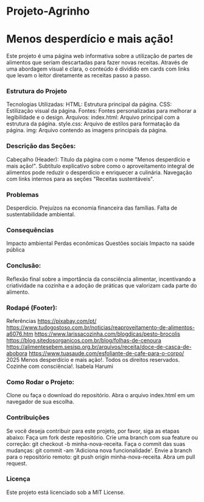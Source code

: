 # Projeto-Agrinho
# Menos desperdício e mais ação!
Este projeto é uma página web informativa sobre a utilização de partes de alimentos que seriam descartadas para fazer novas receitas. Através de uma abordagem visual e clara, o conteúdo é dividido em cards com links que levam o leitor diretamente as receitas passo a passo.

### Estrutura do Projeto
Tecnologias Utilizadas:
HTML: Estrutura principal da página.
CSS: Estilização visual da página.
Fontes: Fontes personalizadas para melhorar a legibilidade e o design.
Arquivos:
index.html: Arquivo principal com a estrutura da página.
style.css: Arquivo de estilos para formatação da página.
img: Arquivo contendo as imagens principais da página.

### Descrição das Seções:
Cabeçalho (Header):
Título da página com o nome "Menos desperdício e mais ação!".
Subtítulo explicativo sobre como o aproveitamento integral de alimentos pode reduzir o desperdício e enriquecer a culinária.
Navegação com links internos para as seções "Receitas sustentáveis".

### Problemas
Desperdício.
Prejuízos na economia financeira das famílias.
Falta de sustentabilidade ambiental.

### Consequências
Impacto ambiental
Perdas econômicas
Questões sociais
Impacto na saúde pública

### Conclusão:
Reflexão final sobre a importância da consciência alimentar, incentivando a criatividade na cozinha e a adoção de práticas que valorizam cada parte do alimento.

### Rodapé (Footer):
Referências
https://pixabay.com/pt/
https://www.tudogostoso.com.br/noticias/reaproveitamento-de-alimentos-a6076.htm
https://www.larissacozinha.com/blogdicas/pesto-brocolis
https://blog.sitedosorganicos.com.br/blog/folhas-de-cenoura
https://alimentesebem.sesisp.org.br/arquivos/receita/doce-de-casca-de-abobora
https://www.tuasaude.com/esfoliante-de-cafe-para-o-corpo/
2025 Menos desperdício e mais ação!. Todos os direitos reservados. Cozinhe com consciência!. Isabela Harumi

### Como Rodar o Projeto:
Clone ou faça o download do repositório.
Abra o arquivo index.html em um navegador de sua escolha.

### Contribuições
Se você deseja contribuir para este projeto, por favor, siga as etapas abaixo:
Faça um fork deste repositório.
Crie uma branch com sua feature ou correção: git checkout -b minha-nova-receita.
Faça o commit das suas mudanças: git commit -am 'Adiciona nova funcionalidade'.
Envie a branch para o repositório remoto: git push origin minha-nova-receita.
Abra um pull request.

### Licença
Este projeto está licenciado sob a MIT License.
